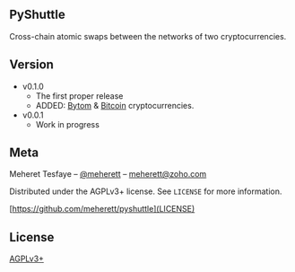 ## PyShuttle
Cross-chain atomic swaps between the networks of two cryptocurrencies.

## Version
* v0.1.0
    * The first proper release
    * ADDED: [Bytom](https://github.com/bytom/bytom) & [Bitcoin](https://github.com/bitcoin/bitcoin) cryptocurrencies.
* v0.0.1
    * Work in progress

## Meta

Meheret Tesfaye – [@meherett](https://github.com/meherett) – meherett@zoho.com

Distributed under the AGPLv3+ license. See ``LICENSE`` for more information.

[https://github.com/meherett/pyshuttle](LICENSE)

## License
[AGPLv3+](LICENSE)
